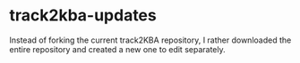 # track2kba-updates
Instead of forking the current track2KBA repository, I rather downloaded the entire repository and created a new one to edit separately.
